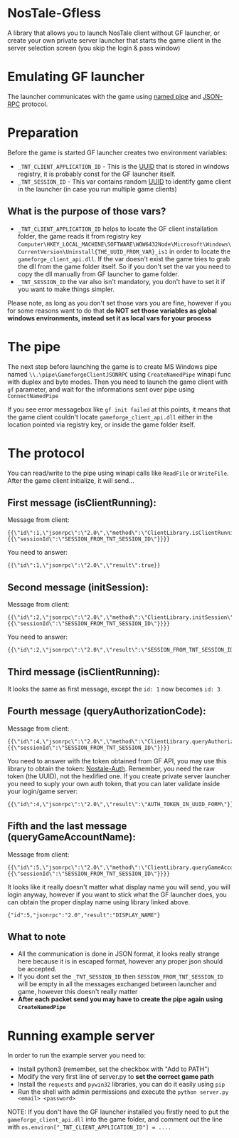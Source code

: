 # NosTale-Gfless
A library that allows you to launch NosTale client without GF launcher, or create your own private server launcher that starts the game client in the server selection screen (you skip the login & pass window)

# Emulating GF launcher
The launcher communicates with the game using [named pipe](https://docs.microsoft.com/en-us/windows/win32/ipc/named-pipes) and [JSON-RPC](https://en.wikipedia.org/wiki/JSON-RPC) protocol.

# Preparation
Before the game is started GF launcher creates two environment variables:
* `_TNT_CLIENT_APPLICATION_ID` - This is the [UUID](https://en.wikipedia.org/wiki/Universally_unique_identifier) that is stored in windows registry, it is probably const for the GF launcher itself.
* `_TNT_SESSION_ID` - This var contains random [UUID](https://en.wikipedia.org/wiki/Universally_unique_identifier) to identify game client in the launcher (in case you run multiple game clients)

## What is the purpose of those vars?
* `_TNT_CLIENT_APPLICATION_ID` helps to locate the GF client installation folder, the game reads it from registry key `Computer\HKEY_LOCAL_MACHINE\SOFTWARE\WOW6432Node\Microsoft\Windows\CurrentVersion\Uninstall{THE_UUID_FROM_VAR}_is1` in order to locate the `gameforge_client_api.dll`. If the var doesn't exist the game tries to grab the dll from the game folder itself. So if you don't set the var you need to copy the dll manually from GF launcher to game folder.
* `_TNT_SESSION_ID` the var also isn't mandatory, you don't have to set it if you want to make things simpler.

Please note, as long as you don't set those vars you are fine, however if you for some reasons want to do that **do NOT set those variables as global windows environments, instead set it as local vars for your process**

# The pipe
The next step before launching the game is to create MS Windows pipe named `\\.\pipe\GameforgeClientJSONRPC` using `CreateNamedPipe` winapi func with duplex and byte modes. Then you need to launch the game client with `gf` parameter, and wait for the informations sent over pipe using `ConnectNamedPipe`

If you see error messagebox like `gf init failed` at this points, it means that the game client couldn't locate `gameforge_client_api.dll` either in the location pointed via registry key, or inside the game folder itself.

# The protocol
You can read/write to the pipe using winapi calls like `ReadFile` or `WriteFile`. After the game client initialize, it will send...
## First message (isClientRunning):
Message from client:

```
{{\"id\":1,\"jsonrpc\":\"2.0\",\"method\":\"ClientLibrary.isClientRunning\",\"params\":{{\"sessionId\":\"SESSION_FROM_TNT_SESSION_ID\"}}}}
```

You need to answer:

```
{{\"id\":1,\"jsonrpc\":\"2.0\",\"result\":true}}
```

## Second message (initSession):
Message from client:

```
{{\"id\":2,\"jsonrpc\":\"2.0\",\"method\":\"ClientLibrary.initSession\",\"params\":{{\"sessionId\":\"SESSION_FROM_TNT_SESSION_ID\"}}}}
```

You need to answer:

```
{{\"id\":2,\"jsonrpc\":\"2.0\",\"result\":\"SESSION_FROM_TNT_SESSION_ID\"}}
```

## Third message (isClientRunning):
It looks the same as first message, except the `id: 1` now becomes `id: 3`

## Fourth message (queryAuthorizationCode):
Message from client:

```
{{\"id\":4,\"jsonrpc\":\"2.0\",\"method\":\"ClientLibrary.queryAuthorizationCode\",\"params\":{{\"sessionId\":\"SESSION_FROM_TNT_SESSION_ID\"}}}}
```

You need to answer with the token obtained from GF API, you may use this library to obtain the token: [Nostale-Auth](https://github.com/morsisko/NosTale-Auth). Remember, you need the raw token (the UUID), not the hexlified one. If you create private server launcher you need to suply your own auth token, that you can later validate inside your login/game server:

```
{{\"id\":4,\"jsonrpc\":\"2.0\",\"result\":\"AUTH_TOKEN_IN_UUID_FORM\"}}
```

## Fifth and the last message (queryGameAccountName):
Message from client:

```
{{\"id\":5,\"jsonrpc\":\"2.0\",\"method\":\"ClientLibrary.queryGameAccountName\",\"params\":{{\"sessionId\":\"SESSION_FROM_TNT_SESSION_ID\"}}}}
```

It looks like it really doesn't matter what display name you will send, you will login anyway, however if you want to stick what the GF launcher does, you can obtain the proper display name using library linked above.

```
{"id":5,"jsonrpc":"2.0","result":"DISPLAY_NAME"}
```

## What to note
* All the communication is done in JSON format, it looks really strange here because it is in escaped format, however any proper json should be accepted.
* If you dont set the `_TNT_SESSION_ID` then `SESSION_FROM_TNT_SESSION_ID` will be empty in all the messages exchanged between launcher and game, however this doesn't really matter
* **After each packet send you may have to create the pipe again using `CreateNamedPipe`**

# Running example server
In order to run the example server you need to:
* Install python3 (remember, set the checkbox with "Add to PATH")
* Modify the very first line of server.py to **set the correct game path**
* Install the `requests` and `pywin32` libraries, you can do it easily using `pip`
* Run the shell with admin permissions and execute the `python server.py <email> <password>`

NOTE: If you don't have the GF launcher installed you firstly need to put the `gameforge_client_api.dll` into the game folder, and comment out the line with `os.environ["_TNT_CLIENT_APPLICATION_ID"] = ....`
